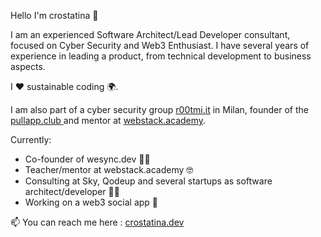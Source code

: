Hello I'm crostatina 🤘


I am an experienced Software Architect/Lead Developer consultant, focused on Cyber Security and Web3 Enthusiast. I have several years of experience in leading a product, from technical development to business aspects.

I ❤️ sustainable coding ️🌍.

I am also part of a cyber security group [r00tmi.it](https://r00tmi.it/ "r00tmi.it") in Milan, founder of the [pullapp.club ](https://pullapp.club/ "pullapp.club ") and mentor at [webstack.academy](https://www.webstack.academy/ "webstack.academy"). 


Currently:
- Co-founder of wesync.dev 🧑‍💼
- Teacher/mentor at webstack.academy 🤓 
- Consulting at Sky, Qodeup and several startups as software architect/developer 👨‍💻
- Working on a web3 social app 🐂


📫 You can reach me here : [crostatina.dev](https://crostatina.dev/ "crostatina.dev")
